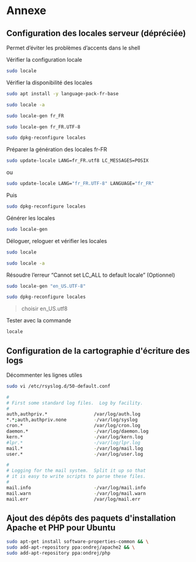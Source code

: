 # Annexe

## Configuration des locales serveur (dépréciée)

Permet d’éviter les problèmes d’accents dans le shell

Vérifier la configuration locale

```bash
sudo locale
```

Vérifier la disponibilité des locales

```bash
sudo apt install -y language-pack-fr-base
```

```bash
sudo locale -a
```

```bash
sudo locale-gen fr_FR
```

```bash
sudo locale-gen fr_FR.UTF-8
```

```bash
sudo dpkg-reconfigure locales
```

Préparer la génération des locales fr-FR

```bash
sudo update-locale LANG=fr_FR.utf8 LC_MESSAGES=POSIX 
```

ou

```bash
sudo update-locale LANG="fr_FR.UTF-8" LANGUAGE="fr_FR"
```

Puis

```bash
sudo dpkg-reconfigure locales
```

Générer les locales

```bash
sudo locale-gen
```

Déloguer, reloguer et vérifier les locales 

```bash
sudo locale
```

```bash
sudo locale -a
```

Résoudre l’erreur “Cannot set LC_ALL to default locale” (Optionnel)

```bash
sudo locale-gen "en_US.UTF-8"
```

```bash
sudo dpkg-reconfigure locales
```

> choisir en_US.utf8

Tester avec la commande

```bash
locale
```

## Configuration de la cartographie d'écriture des logs

Décommenter les lignes utiles

```bash
sudo vi /etc/rsyslog.d/50-default.conf
```

```bash
#
# First some standard log files.  Log by facility.
#
auth,authpriv.*                 /var/log/auth.log
*.*;auth,authpriv.none          -/var/log/syslog
cron.*                          /var/log/cron.log
daemon.*                        -/var/log/daemon.log
kern.*                          -/var/log/kern.log
#lpr.*                          -/var/log/lpr.log
mail.*                          -/var/log/mail.log
user.*                          -/var/log/user.log

#
# Logging for the mail system.  Split it up so that
# it is easy to write scripts to parse these files.
#
mail.info                       -/var/log/mail.info
mail.warn                       -/var/log/mail.warn
mail.err                        /var/log/mail.err
```

## Ajout des dépôts des paquets d'installation Apache et PHP pour Ubuntu

```bash
sudo apt-get install software-properties-common && \
sudo add-apt-repository ppa:ondrej/apache2 && \
sudo add-apt-repository ppa:ondrej/php
```
